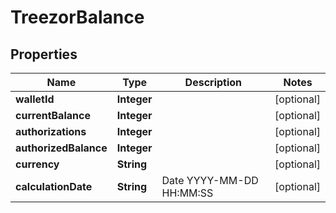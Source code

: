 
# TreezorBalance

## Properties
Name | Type | Description | Notes
------------ | ------------- | ------------- | -------------
**walletId** | **Integer** |  |  [optional]
**currentBalance** | **Integer** |  |  [optional]
**authorizations** | **Integer** |  |  [optional]
**authorizedBalance** | **Integer** |  |  [optional]
**currency** | **String** |  |  [optional]
**calculationDate** | **String** | Date YYYY-MM-DD HH:MM:SS |  [optional]



